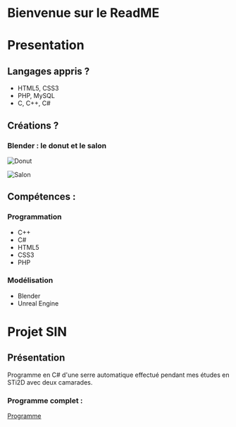 # Bienvenue sur le ReadME
# Presentation

## Langages appris ?

+ HTML5, CSS3
+ PHP, MySQL
+ C, C++, C#

## Créations ?

### Blender : le donut et le salon

![Donut](https://i.imgur.com/ryRjcrD.png)


![Salon](https://i.imgur.com/SJsE2Jk.png)

## Compétences :

### Programmation

+ C++
+	C#
+	HTML5
+	CSS3
+	PHP

### Modélisation 

+	Blender
+	Unreal Engine

# Projet SIN
## Présentation
Programme en C# d'une serre automatique effectué pendant mes études en STi2D avec deux camarades.
### Programme complet :
[Programme](https://docs.google.com/document/d/1vyfv3mTgzT3PsAI2idryrF5ZtCmOQPD58tW2nMJdcug/edit)
